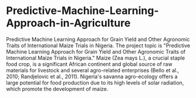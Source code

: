 # Predictive-Machine-Learning-Approach-in-Agriculture
Predictive Machine Learning Approach for Grain Yield and Other Agronomic Traits of International Maize Trials in Nigeria.
The project topic is "Predictive Machine Learning Approach for Grain Yield and Other Agronomic Traits of International Maize Trials in Nigeria." Maize (Zea mays L.), a crucial staple food crop, is a significant African continent and global source of raw materials for livestock and several agro-related enterprises (Bello et al., 2010; Randjelovic et al., 2011). Nigeria's savanna agro-ecology offers a large potential for food production due to its high levels of solar radiation, which promote the development of maize.
